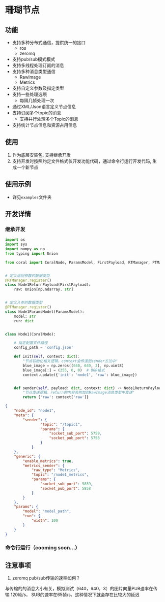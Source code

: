 # 珊瑚节点

## 功能

- 支持多种分布式通信，提供统一的接口
    - ros
    - zeromq
- 支持pub/sub模式模式
- 支持多线程处理订阅的消息
- 支持多种消息类型通信
    - RawImage
    - Metrics
- 支持自定义参数及指定类型
- 支持一些处理选项
    - 每隔几帧处理一次
- 通过XML/Json语言定义节点信息
- 支持订阅多个topic的消息
    - 支持并行处理多个Topic的消息
- 支持统计节点信息和资源占用信息


## 使用

1. 作为底层安装包, 支持继承开发
2. 支持开发时按照约定文件格式仅开发功能代码，通过命令行运行开发代码, 生成一个新节点


## 使用示例

- 详见`examples`文件夹


## 开发详情

### 继承开发

```python
import os
import sys
import numpy as np
from typing import Union

from coral import CoralNode, ParamsModel, FirstPayload, RTManager, PTManager


# 定义返回参数的数据类型
@RTManager.register()
class Node1ReturnPayload(FirstPayload):
    raw: Union[np.ndarray, str] 


# 定义入参的数据类型
@PTManager.register()
class Node1ParamsModel(ParamsModel):
    model: str
    run: dict


class Node1(CoralNode):

    # 指定配置文件路径
    config_path = 'config.json'

    def init(self, context: dict):
        "节点初始化相关逻辑，context会传递到sender方法中"
        blue_image = np.zeros((640, 640, 3), np.uint8)
        blue_image[:] = (255, 0, 0)  # BGR格式
        context.update({'init': 'node1', 'raw': blue_image})


    def sender(self, payload: dict, context: dict) -> Node1ReturnPayload:
        "节点发送逻辑，return的内容会附加到RawImage消息类型中发送"
        return {'raw': context['raw']}
```


```json
{
    "node_id": "node1",
    "meta": {
        "sender": { 
                "topic": "/topic1",
                "params": {
                    "socket_sub_port": 5759,
                    "socket_pub_port": 5758
                }
            }
    },
    "generic": {
        "enable_metrics": true,
        "metrics_sender": {
            "raw_type": "Metrics",
            "topic": "/node1_metrics",
            "params": {
                "socket_sub_port": 5859,
                "socket_pub_port": 5858
            }
        }
    },
    "params": {
        "model": "model_path",
        "run": {
            "width": 100
        }
    }
}
```


### 命令行运行（cooming soon...）


## 注意事项

1. zeromq pub/sub传输的速率如何？

与传输的的消息大小有关，模拟测试（640，640，3）的图片向量PUB速率在传输 120帧/s， SUB的速率在65帧/s。这种情况下就会存在比较大的延迟